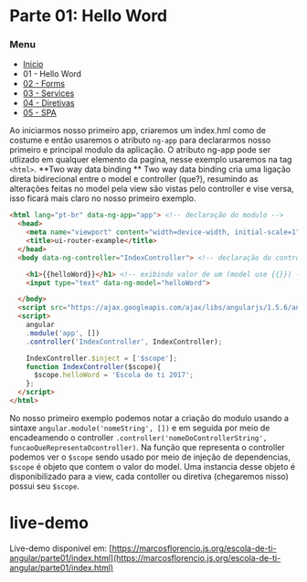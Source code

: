 # Parte 01: Hello Word

### Menu
 -  [Inicio](../)
 -  01 - Hello Word
 -  [02 - Forms](../parte02/)
 -  [03 - Services](../parte03/)
 -  [04 - Diretivas](../parte04/)
 -  [05 - SPA](../parte05/)

Ao iniciarmos nosso primeiro app, criaremos um index.hml como de costume e então usaremos o atributo `ng-app` para declararmos nosso primeiro e principal modulo da aplicação. O atributo ng-app pode ser utlizado em qualquer elemento da pagina, nesse exemplo usaremos na tag `<html>`.
**Two way data binding **
Two way data binding cria uma ligação direta bidirecional entre o model e controller (que?), resumindo as alterações feitas no model pela view são vistas pelo controller e vise versa, isso ficará mais claro no nosso primeiro exemplo.

```html
<html lang="pt-br" data-ng-app="app"> <!-- declaração do modulo -->
  <head>
    <meta name="viewport" content="width=device-width, initial-scale=1">
    <title>ui-router-example</title>
  </head>
  <body data-ng-controller="IndexController"> <!-- declaração do controller -->

    <h1>{{helloWord}}</h1> <!-- exibindo valor de um (model use {{}}) -->
    <input type="text" data-ng-model="helloWord">

  </body>
  <script src="https://ajax.googleapis.com/ajax/libs/angularjs/1.5.6/angular.min.js"></script>
  <script>
    angular
    .module('app', [])
    .controller('IndexController', IndexController);

    IndexController.$inject = ['$scope']; 
    function IndexController($scope){
      $scope.helloWord = 'Escola de ti 2017';
    };
  </script>
</html>
```
No nosso primeiro exemplo podemos notar a criação do modulo usando a sintaxe `angular.module('nomeString', [])` e em seguida por meio de encadeamendo o controller `.controller('nomeDoControllerString', funcaoQueRepresentaOcontroller)`.
Na função que representa o controller podemos ver o `$scope` sendo usado por meio de injeção de dependencias, `$scope` é objeto que contem o valor do model. Uma instancia desse objeto é disponibilizado para a view, cada contoller ou diretiva (chegaremos nisso) possui seu `$scope`.

# live-demo

Live-demo disponível em:
[https://marcosflorencio.js.org/escola-de-ti-angular/parte01/index.html](https://marcosflorencio.js.org/escola-de-ti-angular/parte01/index.html)

